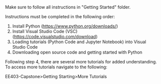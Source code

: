 Make sure to follow all instructions in "Getting Started" folder. 

Instructions must be completed in the following order:
  1. Install Python (https://www.python.org/downloads/)
  3. Install Visual Studio Code (VSC) (https://code.visualstudio.com/download)
  4. Loading tutorials (Python Code and Jupyter Notebook) into Visual Studio Code
  5. Downloading open source code and getting started with Python

Following step 4, there are several more tutorials for added understanding. To access more tutorials navigate to the following:

  EE403-Capstone>Getting Starting>More Tutorials
